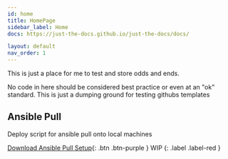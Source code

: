 ```yaml
---
id: home
title: HomePage
sidebar_label: Home
docs: https://just-the-docs.github.io/just-the-docs/docs/

layout: default
nav_order: 1
---
```


This is just a place for me to test and store odds and ends.

No code in here should be considered best practice or even at an "ok" standard. This is just a dumping ground for testing githubs templates

## Ansible Pull

Deploy script for ansible pull onto local machines

[Download Ansible Pull Setup](resources/ansible.sh){: .btn .btn-purple }
WIP
{: .label .label-red }
